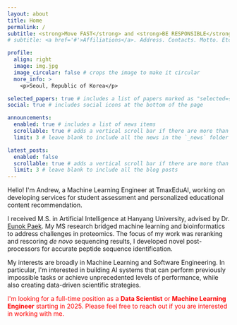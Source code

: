 ```yaml
---
layout: about
title: Home
permalink: /
subtitle: <strong>Move FAST</strong> and <strong>BE RESPONSIBLE</strong>
# subtitle: <a href='#'>Affiliations</a>. Address. Contacts. Motto. Etc.

profile:
  align: right
  image: img.jpg
  image_circular: false # crops the image to make it circular
  more_info: >
    <p>Seoul, Republic of Korea</p>

selected_papers: true # includes a list of papers marked as "selected={true}"
social: true # includes social icons at the bottom of the page

announcements:
  enabled: true # includes a list of news items
  scrollable: true # adds a vertical scroll bar if there are more than 3 news items
  limit: 3 # leave blank to include all the news in the `_news` folder

latest_posts:
  enabled: false
  scrollable: true # adds a vertical scroll bar if there are more than 3 new posts items
  limit: 3 # leave blank to include all the blog posts
---
```


Hello! I'm <strong style="font-weight: 400;">Andrew</strong>, a Machine Learning Engineer at TmaxEduAI, working on developing services for student assessment and personalized educational content recommendation.

I received M.S. in Artificial Intelligence at Hanyang University, advised by Dr. <strong style="font-weight: 400;">[Eunok Paek](http://bislab.hanyang.ac.kr/index.php?mid=Professor)</strong>. My MS research bridged machine learning and bioinformatics to address challenges in proteomics. The focus of my work was reranking and rescoring <em>de novo</em> sequencing results, I developed novel post-processors for accurate peptide sequence identification.

My interests are broadly in <strong style="font-weight: 400;">Machine Learning</strong> and <strong style="font-weight: 400;">Software Engineering</strong>.
In particular, I'm interested in building AI systems that can perform previously impossible tasks or achieve unprecedented levels of performance, while also creating data-driven scientific strategies.

<span style="color: red;">I'm looking for a full-time position as a <strong style="color: red;">Data Scientist</strong> or <strong style="color: red;">Machine Learning Engineer</strong> starting in 2025. Please feel free to reach out if you are interested in working with me.</span>
